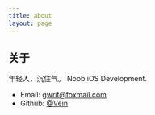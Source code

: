 ```yaml
---
title: about
layout: page
---
```


## 关于
年轻人，沉住气。
Noob iOS Development.

- Email: [gwrit@foxmail.com](mailto:gwrit@foxmail.com)
- Github: [@Vein](https://github.com/VeinGuo)




